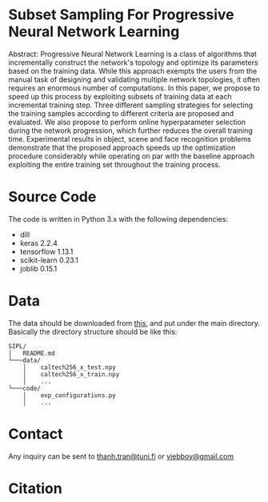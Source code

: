 # Subset Sampling For Progressive Neural Network Learning 

Abstract: Progressive Neural Network Learning is a class of algorithms that incrementally construct the network's topology and optimize its parameters based on the training data. While this approach exempts the users from the manual task of designing and validating multiple network topologies, it often requires an enormous number of computations. In this paper, we propose to speed up this process by exploiting subsets of training data at each incremental training step. Three different sampling strategies for selecting the training samples according to different criteria are proposed and evaluated. We also propose to perform online hyperparameter selection during the network progression, which further reduces the overall training time. Experimental results in object, scene and face recognition problems demonstrate that the proposed approach speeds up the optimization procedure considerably while operating on par with the baseline approach exploiting the entire training set throughout the training process.


# Source Code
The code is written in Python 3.x with the following dependencies:
- dill 
- keras 2.2.4
- tensorflow 1.13.1
- scikit-learn 0.23.1
- joblib 0.15.1

# Data
The data should be downloaded from [this](https://tuni-my.sharepoint.com/:u:/r/personal/thanh_tran_tuni_fi/Documents/DONOTREMOVE/SIPL_data.tar.gz?csf=1&web=1&e=nmDf6X), and put under the main directory. Basically the directory structure should be like this:

``` 
SIPL/
│   README.md
└───data/
    │    caltech256_x_test.npy
    │ 	 caltech256_x_train.npy
    │	 ...   
└───code/
    │    exp_configurations.py
    │    ...
```

# Contact
Any inquiry can be sent to thanh.tran@tuni.fi or viebboy@gmail.com

# Citation
